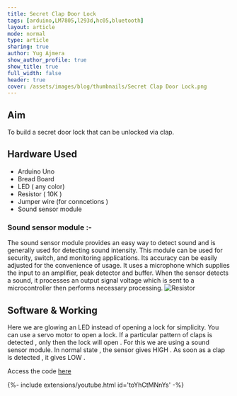 ```yaml
---
title: Secret Clap Door Lock
tags: [arduino,LM7805,l293d,hc05,bluetooth]
layout: article
mode: normal
type: article
sharing: true
author: Yug Ajmera
show_author_profile: true
show_title: true
full_width: false
header: true
cover: /assets/images/blog/thumbnails/Secret Clap Door Lock.png
---
```

## Aim
To build a secret door lock that can be unlocked via clap.
<!--more-->

## Hardware Used 
- Arduino Uno
- Bread Board
- LED ( any color)
- Resistor ( 10K )
- Jumper wire (for conncetions )
- Sound sensor module 

### Sound sensor module :-
The sound sensor module provides an easy way to detect sound and is generally
used for detecting sound intensity. This module can be used for security, switch, and
monitoring applications. Its accuracy can be easily adjusted for the convenience of
usage.
It uses a microphone which supplies the input to an amplifier, peak detector and
buffer. When the sensor detects a sound, it processes an output signal voltage which is
sent to a microcontroller then performs necessary processing.
<img src="{{site.baseurl}}/assets/images/blog/Secret-Clap-door/1.png" alt="Resistor" width=auto height=auto>

## Software & Working
Here we are glowing an LED instead of opening a lock for simplicity. You can use a servo motor to open a lock. If a particular pattern of claps is detected , only then the lock will open . For this we are using a sound sensor module. In normal state , the sensor gives HIGH . As soon as a clap is detected , it gives LOW .

Access the code [here](http://yainnoware.blogspot.in/p/secret-clap-door-lock.html) 

<div>{%- include extensions/youtube.html id='toYhCtMNnYs' -%}</div>


